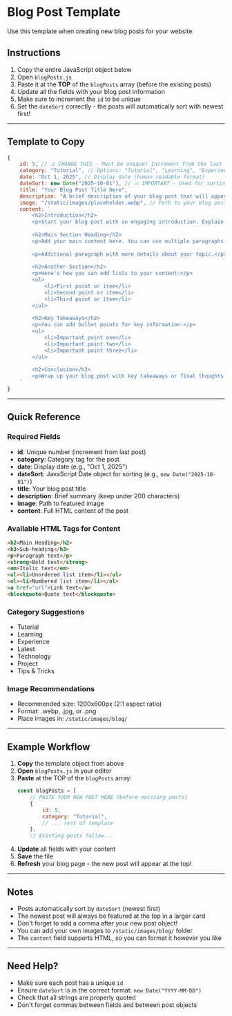 # Blog Post Template

Use this template when creating new blog posts for your website.

## Instructions

1. Copy the entire JavaScript object below
2. Open `blogPosts.js`
3. Paste it at the **TOP** of the `blogPosts` array (before the existing posts)
4. Update all the fields with your blog post information
5. Make sure to increment the `id` to be unique
6. Set the `dateSort` correctly - the posts will automatically sort with newest first!

---

## Template to Copy

```javascript
{
    id: 5, // ⚠️ CHANGE THIS - Must be unique! Increment from the last post
    category: "Tutorial", // Options: "Tutorial", "Learning", "Experience", "Latest", etc.
    date: "Oct 1, 2025", // Display date (human readable format)
    dateSort: new Date("2025-10-01"), // ⚠️ IMPORTANT - Used for sorting (format: YYYY-MM-DD)
    title: "Your Blog Post Title Here",
    description: "A brief description of your blog post that will appear on the blog listing page. Keep it concise and engaging!",
    image: "/static/images/placeholder.webp", // Path to your blog post image
    content: `
        <h2>Introduction</h2>
        <p>Start your blog post with an engaging introduction. Explain what the reader will learn or why this topic is important.</p>
        
        <h2>Main Section Heading</h2>
        <p>Add your main content here. You can use multiple paragraphs to organize your thoughts.</p>
        
        <p>Additional paragraph with more details about your topic.</p>
        
        <h2>Another Section</h2>
        <p>Here's how you can add lists to your content:</p>
        <ul>
            <li>First point or item</li>
            <li>Second point or item</li>
            <li>Third point or item</li>
        </ul>
        
        <h2>Key Takeaways</h2>
        <p>You can add bullet points for key information:</p>
        <ul>
            <li>Important point one</li>
            <li>Important point two</li>
            <li>Important point three</li>
        </ul>
        
        <h2>Conclusion</h2>
        <p>Wrap up your blog post with key takeaways or final thoughts. Encourage readers to try what they've learned!</p>
    `
}
```

---

## Quick Reference

### Required Fields
- **id**: Unique number (increment from last post)
- **category**: Category tag for the post
- **date**: Display date (e.g., "Oct 1, 2025")
- **dateSort**: JavaScript Date object for sorting (e.g., `new Date("2025-10-01")`)
- **title**: Your blog post title
- **description**: Brief summary (keep under 200 characters)
- **image**: Path to featured image
- **content**: Full HTML content of the post

### Available HTML Tags for Content

```html
<h2>Main Heading</h2>
<h3>Sub-heading</h3>
<p>Paragraph text</p>
<strong>Bold text</strong>
<em>Italic text</em>
<ul><li>Unordered list item</li></ul>
<ol><li>Numbered list item</li></ol>
<a href="url">Link text</a>
<blockquote>Quote text</blockquote>
```

### Category Suggestions
- Tutorial
- Learning
- Experience
- Latest
- Technology
- Project
- Tips & Tricks

### Image Recommendations
- Recommended size: 1200x600px (2:1 aspect ratio)
- Format: .webp, .jpg, or .png
- Place images in: `/static/images/blog/`

---

## Example Workflow

1. **Copy** the template object from above
2. **Open** `blogPosts.js` in your editor
3. **Paste** at the TOP of the `blogPosts` array:
   ```javascript
   const blogPosts = [
       // PASTE YOUR NEW POST HERE (before existing posts)
       {
           id: 5,
           category: "Tutorial",
           // ... rest of template
       },
       // Existing posts follow...
   ```
4. **Update** all fields with your content
5. **Save** the file
6. **Refresh** your blog page - the new post will appear at the top!

---

## Notes

- Posts automatically sort by `dateSort` (newest first)
- The newest post will always be featured at the top in a larger card
- Don't forget to add a comma after your new post object!
- You can add your own images to `/static/images/blog/` folder
- The `content` field supports HTML, so you can format it however you like

---

## Need Help?

- Make sure each post has a unique `id`
- Ensure `dateSort` is in the correct format: `new Date("YYYY-MM-DD")`
- Check that all strings are properly quoted
- Don't forget commas between fields and between post objects

